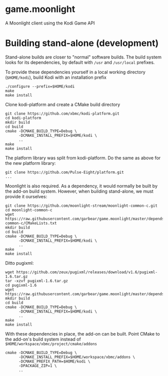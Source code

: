 # game.moonlight

A Moonlight client using the Kodi Game API

# Building stand-alone (development)

Stand-alone builds are closer to "normal" software builds. The build system looks for its dependencies, by default with `/usr` and `/usr/local` prefixes.

To provide these dependencies yourself in a local working directory (`$HOME/kodi`), build Kodi with an installation prefix

```shell
./configure --prefix=$HOME/kodi
make
make install
```

Clone kodi-platform and create a CMake build directory

```shell
git clone https://github.com/xbmc/kodi-platform.git
cd kodi-platform
mkdir build
cd build
cmake -DCMAKE_BUILD_TYPE=Debug \
      -DCMAKE_INSTALL_PREFIX=$HOME/kodi \
      ..
make
make install
```

The platform library was split from kodi-platform. Do the same as above for the new platform library:

```
git clone https://github.com/Pulse-Eight/platform.git
...
```

Moonlight is also required. As a dependency, it would normally be built by the add-on build system. However, when building stand-alone, we must provide it ourselves:

```shell
git clone https://github.com/moonlight-stream/moonlight-common-c.git
cd moonlight-common-c
wget https://raw.githubusercontent.com/garbear/game.moonlight/master/depends/common/moonlight-common-c/CMakeLists.txt
mkdir build
cd build
cmake -DCMAKE_BUILD_TYPE=Debug \
      -DCMAKE_INSTALL_PREFIX=$HOME/kodi \
      ..
make
make install
```

Ditto pugixml:

```shell
wget https://github.com/zeux/pugixml/releases/download/v1.6/pugixml-1.6.tar.gz
tar -xzvf pugixml-1.6.tar.gz
cd pugixml-1.6
wget https://raw.githubusercontent.com/garbear/game.moonlight/master/depends/common/pugixml/CMakeLists.txt
mkdir build
cd build
cmake -DCMAKE_BUILD_TYPE=Debug \
      -DCMAKE_INSTALL_PREFIX=$HOME/kodi \
      ..
make
make install
```

With these dependencies in place, the add-on can be built. Point CMake to the add-on's build system instead of `$HOME/workspace/xbmc/project/cmake/addons`

```shell
cmake -DCMAKE_BUILD_TYPE=Debug \
      -DCMAKE_INSTALL_PREFIX=$HOME/workspace/xbmc/addons \
      -DCMAKE_PREFIX_PATH=$HOME/kodi \
      -DPACKAGE_ZIP=1 \
      ..
```
